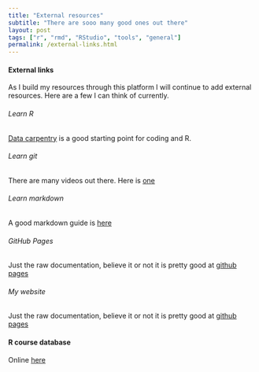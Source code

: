 ```yaml
---
title: "External resources"
subtitle: "There are sooo many good ones out there"
layout: post
tags: ["r", "rmd", "RStudio", "tools", "general"]
permalink: /external-links.html
---
```


<h4>External links</h4> 
As I build my resources through this platform I will continue to add external resources. Here are a few I can think of currently.

###### *Learn R*

[Data carpentry]("https://datacarpentry.org/") is a good starting point for coding and R.

###### *Learn git*

There are many videos out there. Here is [one]("https://www.youtube.com/watch?v=HVsySz-h9)

###### *Learn markdown*

A good markdown guide is [here]("http://www.markdowntutorial.com/")

###### *GitHub Pages*
Just the raw documentation, believe it or not it is pretty good  at [github pages]("https://pages.github.com/")

###### *My website*
Just the raw documentation, believe it or not it is pretty good at [github pages]("https://www.ssnhub.com/")

#### R course database

Online [here](https://www.r-exercises.com/r-courses/)